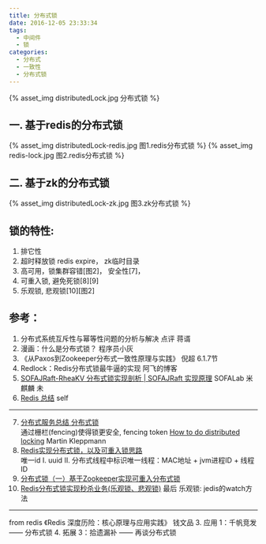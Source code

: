 ```yaml
---
title: 分布式锁
date: 2016-12-05 23:33:34
tags:
  - 中间件
  - 锁
categories: 
  - 分布式
  - 一致性
  - 分布式锁  
---
```


<p></p>
<!-- more -->

{% asset_img distributedLock.jpg 分布式锁 %}

## 一. 基于redis的分布式锁
{% asset_img distributedLock-redis.jpg 图1.redis分布式锁 %}
{% asset_img redis-lock.jpg 图2.redis分布式锁 %}

## 二. 基于zk的分布式锁
{% asset_img distributedLock-zk.jpg 图3.zk分布式锁 %}



## 锁的特性:

1. 排它性
2. 超时释放锁
   redis expire， zk临时目录
3. 高可用，锁集群容错[图2]，
   安全性[7]，
4. 可重入锁, 避免死锁[8][9]
5. 乐观锁, 悲观锁[10][图2]


## 参考：

1. 分布式系统互斥性与幂等性问题的分析与解决 点评 蒋谞 
2. 漫画：什么是分布式锁？ 程序员小灰
3. 《从Paxos到Zookeeper分布式一致性原理与实践》 倪超 6.1.7节
4. Redlock：Redis分布式锁最牛逼的实现 阿飞的博客
5. [SOFAJRaft-RheaKV 分布式锁实现剖析 | SOFAJRaft 实现原理](https://mp.weixin.qq.com/s/ahcbgxWVVmRwrH9Y4-gXBA)   SOFALab 米麒麟 未
6. [Redis 总结](../../../../2016/11/12/redis/) self

---
7. [分布式服务总结 分布式锁](https://www.jianshu.com/p/31e85a18a9e7)  
   通过栅栏(fencing)使得锁更安全, fencing token
   [How to do distributed locking](http://martin.kleppmann.com/2016/02/08/how-to-do-distributed-locking.html) Martin Kleppmann  
8. [Redis实现分布式锁，以及可重入锁思路](https://www.jianshu.com/p/1c5c1a592088)   
   唯一id I. uuid  II. 分布式线程中标识唯一线程：MAC地址 + jvm进程ID + 线程ID 
9. [分布式锁（一）基于Zookeeper实现可重入分布式锁](https://blog.csdn.net/u013278314/article/details/82715716)  
10. [Redis分布式锁实现秒杀业务(乐观锁、悲观锁)](https://www.cnblogs.com/jasonZh/p/9522772.html)  最后
    乐观锁: jedis的watch方法

---

from redis
《Redis 深度历险：核心原理与应用实践》 钱文品
3. 应用 1：千帆竞发 —— 分布式锁
4. 拓展 3：拾遗漏补 —— 再谈分布式锁





